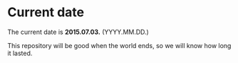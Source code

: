 # Current date

The current date is **2015.07.03.** (YYYY.MM.DD.)

This repository will be good when the world ends, so we will know how long it lasted.